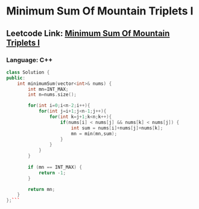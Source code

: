 # Minimum Sum Of Mountain Triplets I

## Leetcode Link: [Minimum Sum Of Mountain Triplets I](https://leetcode.com/problems/minimum-sum-of-mountain-triplets-i/)
### Language: C++

```cpp
class Solution {
public:
    int minimumSum(vector<int>& nums) {
        int mn=INT_MAX;
        int n=nums.size();

        for(int i=0;i<n-2;i++){
            for(int j=i+1;j<n-1;j++){
                for(int k=j+1;k<n;k++){
                    if(nums[i] < nums[j] && nums[k] < nums[j]) {
                        int sum = nums[i]+nums[j]+nums[k];
                        mn = min(mn,sum);
                    }
                }
            }
        }
        
        if (mn == INT_MAX) {
            return -1;
        } 

        return mn;
    }
};```



